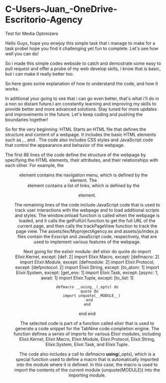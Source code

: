 # C-Users-Juan_-OneDrive-Escritorio-Agency
Test for Media Optimizers

Hello Guys, hope you enwjoy this simple task that i manage to make for a task probeI hope you find it challenging yet fun to complete. Let's see how well you can do!

So i made this simple codes webside to catch and demostrate some easy to pull request and offer a probe of my web develop skills, i know that is basic, but i can make it really better too.

So here goes some explanation of how to understand the code, and how it works.

In adittional your going to see that i can go even better, that's what i'll do in a non so distant future.I am constantly learning and improving my skills to provide better and more advanced solutions. Stay tuned for more updates and improvements in the future. Let's keep coding and pushing the boundaries together!

So for the very beginning: HTML
Starts an HTML file that defines the structure and content of a webpage. It includes the basic HTML elements such as <html>, <head>, and <body>. The code also includes CSS styles and JavaScript code that control the appearance and behavior of the webpage.

The first 86 lines of the code define the structure of the webpage by specifying the HTML elements, their attributes, and their relationships with each other. For example, the <header> element contains the navigation menu, which is defined by the <nav> element. The <nav> element contains a list of links, which is defined by the <ul> element.

The remaining lines of the code include JavaScript code that is used to track user interactions with the webpage and to load additional scripts and styles. The window.onload function is called when the webpage is loaded, and it calls the getFullUrl function to get the full URL of the current page, and then calls the trackPageView function to track the page view. The assets/Iex/MyprojectAgency.ex and assets/js/index.js files contain the Exscript and JavaScript code, respectively, that are used to implement various features of the webpage.

Next going for the exlixir module:
def elixir do
  quote do
    import Elixir.Kernel, except: [def: 2]
    import Elixir.Macro, except: [defmacro: 2]
    import Elixir.Module, except: [defmodule: 2]
    import Elixir.Protocol, except: [defprotocol: 2]
    import Elixir.String, except: [to_atom: 1]
    import Elixir.System, except: [get_env: 1]
    import Elixir.Task, except: [async: 1, await: 1]
    import Elixir.Tuple, except: [to_list: 1]

    defmacro __using__(_opts) do
      quote do
        import unquote(__MODULE__)
      end
    end
  end
end

The selected code is part of a function called elixir that is used to generate a code snippet for the TabNine code completion engine. The function defines a series of imports for various Elixir modules, including Elixir.Kernel, Elixir.Macro, Elixir.Module, Elixir.Protocol, Elixir.String, Elixir.System, Elixir.Task, and Elixir.Tuple.

The code also includes a call to defmacro __using__(_opts), which is a special function used to define a macro that is automatically imported into the module where it is defined. In this case, the macro is used to import the contents of the current module (unquote(MODULE)) into the importing module.

